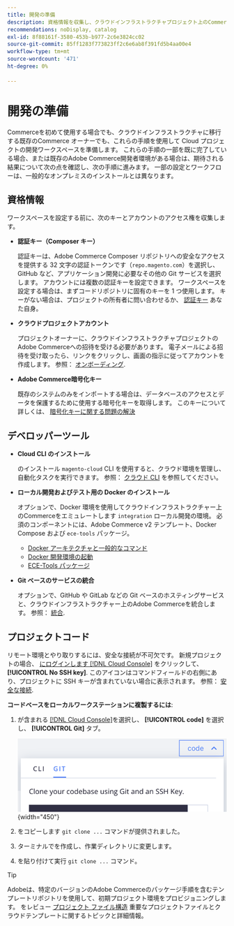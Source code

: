 ```yaml
---
title: 開発の準備
description: 資格情報を収集し、クラウドインフラストラクチャプロジェクト上のCommerceで使用する開発ワークスペースを設定するために使用できるツールについて説明します。
recommendations: noDisplay, catalog
exl-id: 8f88161f-3580-453b-b977-2c6e3824cc02
source-git-commit: 85ff1283f773823ff2c6e6ab8f391fd5b4aa00e4
workflow-type: tm+mt
source-wordcount: '471'
ht-degree: 0%

---
```


# 開発の準備

Commerceを初めて使用する場合でも、クラウドインフラストラクチャに移行する既存のCommerce オーナーでも、これらの手順を使用して Cloud プロジェクトの開発ワークスペースを準備します。 これらの手順の一部を既に完了している場合、または既存のAdobe Commerce開発者環境がある場合は、期待される結果について次の点を確認し、次の手順に進みます。 一部の設定とワークフローは、一般的なオンプレミスのインストールとは異なります。

## 資格情報

ワークスペースを設定する前に、次のキーとアカウントのアクセス権を収集します。

- **認証キー（Composer キー）**

  認証キーは、Adobe Commerce Composer リポジトリへの安全なアクセスを提供する 32 文字の認証トークンです（`repo.magento.com`）を選択し、GitHub など、アプリケーション開発に必要なその他の Git サービスを選択します。 アカウントには複数の認証キーを設定できます。 ワークスペースを設定する場合は、まずコードリポジトリに固有のキーを 1 つ使用します。 キーがない場合は、プロジェクトの所有者に問い合わせるか、 [認証キー](../cloud-guide/development/authentication-keys.md) あなた自身。

- **クラウドプロジェクトアカウント**

  プロジェクトオーナーに、クラウドインフラストラクチャプロジェクトのAdobe Commerceへの招待を受ける必要があります。 電子メールによる招待を受け取ったら、リンクをクリックし、画面の指示に従ってアカウントを作成します。 参照： [オンボーディング](onboarding.md).

- **Adobe Commerce暗号化キー**

  既存のシステムのみをインポートする場合は、データベースのアクセスとデータを保護するために使用する暗号化キーを取得します。 このキーについて詳しくは、 [暗号化キーに関する問題の解決](https://experienceleague.adobe.com/docs/commerce-knowledge-base/kb/troubleshooting/miscellaneous/resolve-issues-with-encryption-key.html)

## デベロッパーツール

- **Cloud CLI のインストール**

  のインストール `magento-cloud` CLI を使用すると、クラウド環境を管理し、自動化タスクを実行できます。 参照： [クラウド CLI](../cloud-guide/dev-tools/cloud-cli-overview.md) を参照してください。

- **ローカル開発およびテスト用の Docker のインストール**

  オプションで、Docker 環境を使用してクラウドインフラストラクチャー上のCommerceをエミュレートします `integration` ローカル開発の環境。 必須のコンポーネントには、Adobe Commerce v2 テンプレート、Docker Compose および `ece-tools` パッケージ。

   - [Docker アーキテクチャと一般的なコマンド](../cloud-guide/dev-tools/cloud-docker.md)
   - [Docker 開発環境の起動](https://developer.adobe.com/commerce/cloud-tools/docker/setup/)
   - [ECE-Tools パッケージ](../cloud-guide/dev-tools/package-overview.md)

- **Git ベースのサービスの統合**

  オプションで、GitHub や GitLab などの Git ベースのホスティングサービスと、クラウドインフラストラクチャー上のAdobe Commerceを統合します。 参照： [統合](../cloud-guide/integrations/overview.md).

## プロジェクトコード

リモート環境とやり取りするには、安全な接続が不可欠です。 新規プロジェクトの場合、 [にログインします [!DNL Cloud Console]](https://console.adobecommerce.com) をクリックして、 **[!UICONTROL No SSH key]**. このアイコンはコマンドフィールドの右側にあり、プロジェクトに SSH キーが含まれていない場合に表示されます。 参照： [安全な接続](../cloud-guide/development/secure-connections.md#add-an-ssh-public-key-to-your-account).

**コードベースをローカルワークステーションに複製するには**:

1. が含まれる [[!DNL Cloud Console]](https://console.adobecommerce.com)を選択し、 **[!UICONTROL code]** を選択し、 **[!UICONTROL Git]** タブ。

   ![コードのクローン](../assets/ui-git-code.png){width="450"}

1. をコピーします `git clone ...` コマンドが提供されました。

1. ターミナルでを作成し、作業ディレクトリに変更します。

1. を貼り付けて実行 `git clone ...` コマンド。

>[!TIP]
>
>Adobeは、特定のバージョンのAdobe Commerceのパッケージ手順を含むテンプレートリポジトリを使用して、初期プロジェクト環境をプロビジョニングします。 をレビュー [プロジェクト ファイル構造](../cloud-guide/project/file-structure.md) 重要なプロジェクトファイルとクラウドテンプレートに関するトピックと詳細情報。
